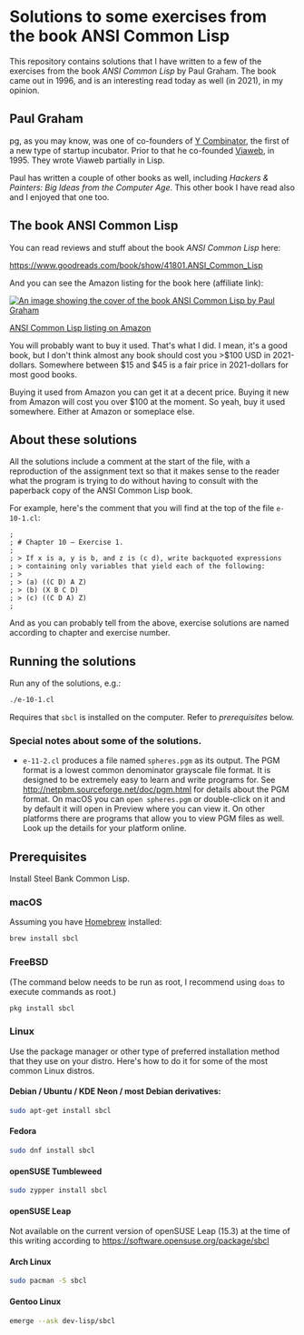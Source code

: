 # Solutions to some exercises from the book ANSI Common Lisp

This repository contains solutions that I have written to a few
of the exercises from the book *ANSI Common Lisp* by Paul Graham.
The book came out in 1996, and is an interesting read today as well
(in 2021), in my opinion.

## Paul Graham

pg, as you may know, was one of co-founders of
[Y Combinator](http://ycombinator.com/), the first of a new type
of startup incubator. Prior to that he co-founded
[Viaweb](https://en.wikipedia.org/wiki/Viaweb), in 1995.
They wrote Viaweb partially in Lisp.

Paul has written a couple of other books as well, including
*Hackers & Painters: Big Ideas from the Computer Age*. This other
book I have read also and I enjoyed that one too.

## The book ANSI Common Lisp

You can read reviews and stuff about the book *ANSI Common Lisp* here:

https://www.goodreads.com/book/show/41801.ANSI_Common_Lisp

And you can see the Amazon listing for the book here (affiliate link):

[![An image showing the cover of the book ANSI Common Lisp by Paul Graham](https://ws-na.amazon-adsystem.com/widgets/q?_encoding=UTF8&MarketPlace=US&ASIN=0133708756&ServiceVersion=20070822&ID=AsinImage&WS=1&Format=_SL250_&tag=codetrotter-20)](https://www.amazon.com/gp/product/0133708756/ref=as_li_tl?ie=UTF8&camp=1789&creative=9325&creativeASIN=0133708756&linkCode=as2&tag=codetrotter-20&linkId=79f72e2b82ad2b55bae9fbbe53ee4a65)

[ANSI Common Lisp listing on Amazon](https://www.amazon.com/gp/product/0133708756/ref=as_li_tl?ie=UTF8&camp=1789&creative=9325&creativeASIN=0133708756&linkCode=as2&tag=codetrotter-20&linkId=5c1780d903bedacafcd8ee7f8a27d3b0)

You will probably want to buy it used. That's what I did. I mean, it's
a good book, but I don't think almost any book should cost you >$100 USD
in 2021-dollars. Somewhere between $15 and $45 is a fair price
in 2021-dollars for most good books.

Buying it used from Amazon you can get it at a decent price.
Buying it new from Amazon will cost you over $100 at the moment. So yeah,
buy it used somewhere. Either at Amazon or someplace else.

## About these solutions

All the solutions include a comment at the start of the file, with a reproduction
of the assignment text so that it makes sense to the reader what the program is trying
to do without having to consult with the paperback copy of the ANSI Common Lisp book.

For example, here's the comment that you will find at the top of the file `e-10-1.cl`:

```sbcl
;
; # Chapter 10 – Exercise 1.
;
; > If x is a, y is b, and z is (c d), write backquoted expressions
; > containing only variables that yield each of the following:
; >
; > (a) ((C D) A Z)
; > (b) (X B C D)
; > (c) ((C D A) Z)
;
```

And as you can probably tell from the above, exercise solutions are named according to
chapter and exercise number.

## Running the solutions

Run any of the solutions, e.g.:

```zsh
./e-10-1.cl
```

Requires that `sbcl` is installed on the computer. Refer to *prerequisites* below.

### Special notes about some of the solutions.

* `e-11-2.cl` produces a file named `spheres.pgm` as its output.
  The PGM format is a lowest common denominator grayscale file format.
  It is designed to be extremely easy to learn and write programs for.
  See http://netpbm.sourceforge.net/doc/pgm.html for details
  about the PGM format.  On macOS you can `open spheres.pgm` or
  double-click on it and by default it will open in Preview where you can
  view it. On other platforms there are programs that allow you to view
  PGM files as well. Look up the details for your platform online.

## Prerequisites

Install Steel Bank Common Lisp.

### macOS

Assuming you have [Homebrew](https://brew.sh/) installed:

```zsh
brew install sbcl
```

### FreeBSD

(The command below needs to be run as root, I recommend using `doas` to execute commands as root.)

```zsh
pkg install sbcl
```

### Linux

Use the package manager or other type of preferred installation method that they use on your distro.
Here's how to do it for some of the most common Linux distros.

#### Debian / Ubuntu / KDE Neon / most Debian derivatives:

```zsh
sudo apt-get install sbcl
```

#### Fedora

```zsh
sudo dnf install sbcl
```

#### openSUSE Tumbleweed

```zsh
sudo zypper install sbcl
```

#### openSUSE Leap

Not available on the current version of openSUSE Leap (15.3) at the time of this writing
according to https://software.opensuse.org/package/sbcl

#### Arch Linux

```zsh
sudo pacman -S sbcl
```

#### Gentoo Linux

```zsh
emerge --ask dev-lisp/sbcl
```
